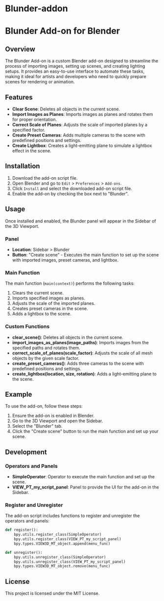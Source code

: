 # Blunder-addon
# Blunder Add-on for Blender

## Overview

The Blunder Add-on is a custom Blender add-on designed to streamline the process of importing images, setting up scenes, and creating lighting setups. It provides an easy-to-use interface to automate these tasks, making it ideal for artists and developers who need to quickly prepare scenes for rendering or animation.

## Features

- **Clear Scene**: Deletes all objects in the current scene.
- **Import Images as Planes**: Imports images as planes and rotates them for proper orientation.
- **Correct Scale of Planes**: Adjusts the scale of imported planes by a specified factor.
- **Create Preset Cameras**: Adds multiple cameras to the scene with predefined positions and settings.
- **Create Lightbox**: Creates a light-emitting plane to simulate a lightbox effect in the scene.

## Installation

1. Download the add-on script file.
2. Open Blender and go to `Edit` > `Preferences` > `Add-ons`.
3. Click `Install` and select the downloaded add-on script file.
4. Enable the add-on by checking the box next to "Blunder".

## Usage

Once installed and enabled, the Blunder panel will appear in the Sidebar of the 3D Viewport.

### Panel

- **Location**: Sidebar > Blunder
- **Button**: "Create scene" - Executes the main function to set up the scene with imported images, preset cameras, and lightbox.

### Main Function

The main function (`main(context)`) performs the following tasks:
1. Clears the current scene.
2. Imports specified images as planes.
3. Adjusts the scale of the imported planes.
4. Creates preset cameras in the scene.
5. Adds a lightbox to the scene.

### Custom Functions

- **clear_scene()**: Deletes all objects in the current scene.
- **import_images_as_planes(image_paths)**: Imports images from the specified paths and rotates them.
- **correct_scale_of_planes(scale_factor)**: Adjusts the scale of all mesh objects by the given scale factor.
- **create_preset_cameras()**: Adds three cameras to the scene with predefined positions and settings.
- **create_lightbox(location, size, rotation)**: Adds a light-emitting plane to the scene.

## Example

To use the add-on, follow these steps:

1. Ensure the add-on is enabled in Blender.
2. Go to the 3D Viewport and open the Sidebar.
3. Select the "Blunder" tab.
4. Click the "Create scene" button to run the main function and set up your scene.

## Development

### Operators and Panels

- **SimpleOperator**: Operator to execute the main function and set up the scene.
- **VIEW_PT_my_script_panel**: Panel to provide the UI for the add-on in the Sidebar.

### Register and Unregister

The add-on script includes functions to register and unregister the operators and panels:

```python
def register():
    bpy.utils.register_class(SimpleOperator)
    bpy.utils.register_class(VIEW_PT_my_script_panel)
    bpy.types.VIEW3D_MT_object.append(menu_func)

def unregister():
    bpy.utils.unregister_class(SimpleOperator)
    bpy.utils.unregister_class(VIEW_PT_my_script_panel)
    bpy.types.VIEW3D_MT_object.remove(menu_func)
```

## License

This project is licensed under the MIT License.

